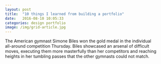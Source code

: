 ```yaml
---
layout: post
title:  "10 things I learned from building a portfolio"
date:   2016-08-10 10:05:33
categories: design portfolio
image: /img/grid-article.jpg
---
```

The American gymnast Simone Biles won the gold medal in the individual all-around competition Thursday. Biles showcased an arsenal of difficult moves, executing them more masterfully than her competitors and reaching heights in her tumbling passes that the other gymnasts could not match.
